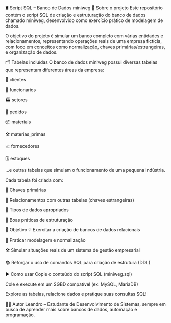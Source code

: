 🛢️ Script SQL – Banco de Dados miniweg
📌 Sobre o projeto
Este repositório contém o script SQL de criação e estruturação do banco de dados chamado miniweg, desenvolvido como exercício prático de modelagem de dados.

O objetivo do projeto é simular um banco completo com várias entidades e relacionamentos, representando operações reais de uma empresa fictícia, com foco em conceitos como normalização, chaves primárias/estrangeiras, e organização de dados.

🗂️ Tabelas incluídas
O banco de dados miniweg possui diversas tabelas que representam diferentes áreas da empresa:

👥 clientes

👷 funcionarios

🏭 setores

🧾 pedidos

📦 materiais

🛠️ materias_primas

📈 fornecedores

🗓️ estoques

...e outras tabelas que simulam o funcionamento de uma pequena indústria.

Cada tabela foi criada com:

🔑 Chaves primárias

🔗 Relacionamentos com outras tabelas (chaves estrangeiras)

🧩 Tipos de dados apropriados

🧼 Boas práticas de estruturação

🎯 Objetivo
💡 Exercitar a criação de bancos de dados relacionais

🧠 Praticar modelagem e normalização

🛠️ Simular situações reais de um sistema de gestão empresarial

📚 Reforçar o uso de comandos SQL para criação de estrutura (DDL)

▶️ Como usar
Copie o conteúdo do script SQL (miniweg.sql)

Cole e execute em um SGBD compatível (ex: MySQL, MariaDB)

Explore as tabelas, relacione dados e pratique suas consultas SQL!

👨‍💻 Autor
Leandro – Estudante de Desenvolvimento de Sistemas, sempre em busca de aprender mais sobre bancos de dados, automação e programação.

